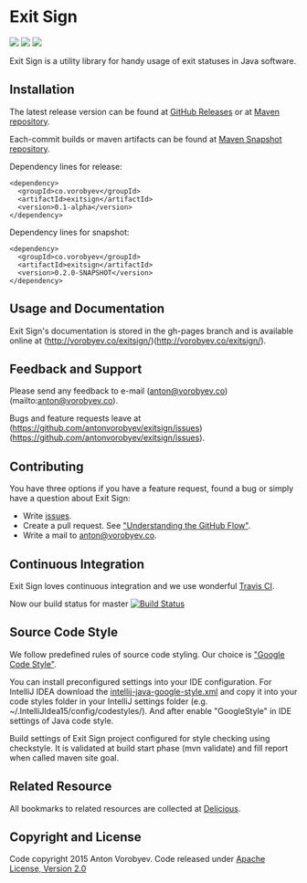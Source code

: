 # Exit Sign
[![][travis img]][travis]
[![][mavenbadge img]][mavenbadge]
[![][license img]][license]

Exit Sign is a utility library for handy usage of exit statuses in Java software.

## Installation

The latest release version can be found at [GitHub Releases](https://github.com/antonvorobyev/exitsign/releases) 
or at [Maven repository](http://repo1.maven.org/maven2/co/vorobyev/exitsign/).
 
Each-commit builds or maven artifacts can be found at [Maven Snapshot repository](https://oss.sonatype.org/content/repositories/snapshots/co/vorobyev/exitsign/).

Dependency lines for release: 

    <dependency>
      <groupId>co.vorobyev</groupId>
      <artifactId>exitsign</artifactId>
      <version>0.1-alpha</version>
    </dependency>

Dependency lines for snapshot: 

    <dependency>
      <groupId>co.vorobyev</groupId>
      <artifactId>exitsign</artifactId>
      <version>0.2.0-SNAPSHOT</version>
    </dependency>
    
## Usage and Documentation 

Exit Sign's documentation is stored in the gh-pages branch and is available online at 
(http://vorobyev.co/exitsign/)(http://vorobyev.co/exitsign/).

## Feedback and Support
 
Please send any feedback to e-mail (anton@vorobyev.co)(mailto:anton@vorobyev.co).
 
Bugs and feature requests leave at (https://github.com/antonvorobyev/exitsign/issues)(https://github.com/antonvorobyev/exitsign/issues).

## Contributing

You have three options if you have a feature request, found a bug or simply have a question about
Exit Sign:

* Write [issues](https://github.com/antonvorobyev/exitsign/issues).
* Create a pull request. See ["Understanding the GitHub Flow"](https://github.com/antonvorobyev/exitsign/issues).
* Write a mail to [anton@vorobyev.co](mailto:anton@vorobyev.co).

## Continuous Integration

Exit Sign loves continuous integration and we use wonderful 
[Travis CI](https://travis-ci.org/antonvorobyev/exitsign). 
 
Now our build status for master [![Build Status](https://travis-ci.org/antonvorobyev/exitsign.svg?branch=master)](https://travis-ci.org/antonvorobyev/exitsign)

## Source Code Style

We follow predefined rules of source code styling. Our choice is ["Google Code Style"](http://google.github.io/styleguide/javaguide.html).

You can install preconfigured settings into your IDE configuration. For IntelliJ IDEA download the
[intellij-java-google-style.xml](https://raw.githubusercontent.com/google/styleguide/gh-pages/intellij-java-google-style.xml)
and copy it into your code styles folder in your IntelliJ settings folder (e.g. ~/.IntelliJIdea15/config/codestyles/).
And after enable "GoogleStyle" in IDE settings of Java code style.
 
Build settings of Exit Sign project configured for style checking using checkstyle. It is validated
at build start phase (mvn validate) and fill report when called maven site goal.

## Related Resource

All bookmarks to related resources are collected at [Delicious](https://delicious.com/anton.vorobyev/exitsign).

## Copyright and License
 
Code copyright 2015 Anton Vorobyev. Code released under 
[Apache License, Version 2.0](https://github.com/antonvorobyev/exitsign/blob/master/LICENSE) 


[travis]:https://travis-ci.org/antonvorobyev/exitsign/builds
[travis img]:https://secure.travis-ci.org/antonvorobyev/exitsign.svg?branch=master

[mavenbadge]:http://search.maven.org/#search|gav|1|g%3A%22co.vorobyev%22%20AND%20a%3A%22exitsign%22
[mavenbadge img]:https://maven-badges.herokuapp.com/maven-central/co.vorobyev/exitsign/badge.svg

[license]:LICENSE
[license img]:https://img.shields.io/badge/license-Apache%20v2.0-blue.svg